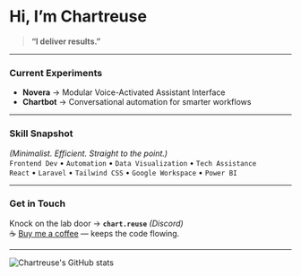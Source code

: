 # Hi, I’m Chartreuse

> **“I deliver results.”**

---

### Current Experiments
- **Novera** → Modular Voice-Activated Assistant Interface  
- **Chartbot** → Conversational automation for smarter workflows

---

### Skill Snapshot
*(Minimalist. Efficient. Straight to the point.)*  
`Frontend Dev` • `Automation` • `Data Visualization` • `Tech Assistance`  
`React` • `Laravel` • `Tailwind CSS` • `Google Workspace` • `Power BI`  

---

### Get in Touch
Knock on the lab door → **`chart.reuse`** *(Discord)*  
☕ [Buy me a coffee](https://paypal.me/chartreuse) — keeps the code flowing.

---

![Chartreuse's GitHub stats](https://github-readme-stats.vercel.app/api?username=JadDavidIsReal&show_icons=true&theme=tokyonight)
